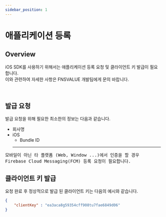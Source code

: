 ```yaml
---
sidebar_position: 1
---
```

# 애플리케이션 등록

## Overview
iOS SDK를 사용하기 위해서는 애플리케이션 등록 요청 및 클라이언트 키 발급이 필요합니다.   
이와 관련하여 자세한 사항은 FNSVALUE 개발팀에게 문의 바랍니다.

<br/>

## 발급 요청
발급 요청을 위해 필요한 최소한의 정보는 다음과 같습니다.

- 회사명
- iOS
  - Bundle ID
  ****
<pre>
모바일이 아닌 타 플랫폼 (Web, Window ...)에서 인증을 할 경우
Firebase Cloud Messaging(FCM) 등록 요청이 필요합니다.
</pre>

## 클라이언트 키 발급
요청 완료 후 정상적으로 발급 된 클라이언트 키는 다음의 예시와 같습니다.
``` json
{
    "clientKey" : "ea3aca8g59354cff908tu7fae6849d06"
}
```